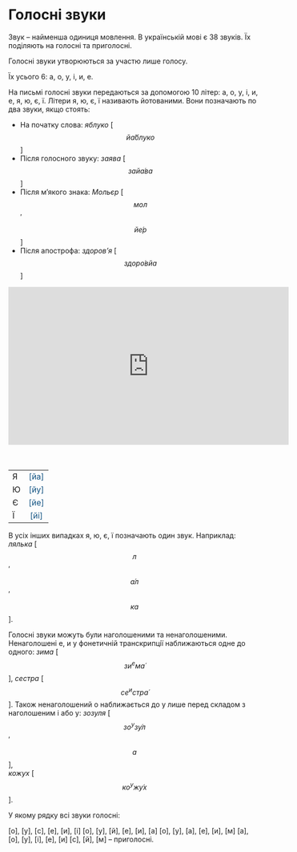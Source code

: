 # Голосні звуки

Звук – найменша одиниця мовлення. В українськiй мовi є 38 звукiв. Їх подiляють на голоснi та приголоснi.

Голоснi звуки утворюються за участю лише голосу.

Їх усього 6: <span class="p1">а</span>, <span class="p1">o</span>, <span class="p1">у</span>, <span class="p1">i</span>, <span class="p1">и</span>, <span class="p1">е</span>.

На письмi голоснi звуки передаються за допомогою 10 лiтер: <span class="p1">а</span>, <span class="p1">o</span>, <span class="p1">у</span>, <span class="p1">i</span>, <span class="p1">и</span>, <span class="p1">е</span>, <span class="p1">я</span>, <span class="p1">ю</span>, <span class="p1">є</span>, <span class="p1">ї</span>. Лiтери <span class="p1">я, ю, є, ї</span> називають йотованими. Вони позначають по два звуки, якщо стоять:
 * На початку слова: *яблуко* [$$й\acute{а}блуко$$]
 * Пiсля голосного звуку: *заява* [$$зай\acute{а}ва$$]
 * Пiсля м’якого знака: *Мольєр* [$$мол$$′$$й\acute{е}р$$]
 * Пiсля апострофа: *здоров’я* [$$здор\acute{о}вйа$$]


<div class="fluidMedia">
<iframe align="center" width="560" height="315" src="https://www.youtube.com/embed/k9k6OUwrvC8" frameborder="0" allowfullscreen></iframe>
</div>
<div class="popup">
</div>
<br><br>

<div class="centered-table-wrapper">
<table class="centered-table">
<tr>
<td>Я</td>
<td align="center"><font color="#0F5181">[йа]</font></td>
</tr>
<tr>
<td>Ю</td>
<td align="center"><font color="#0F5181">[йу]</font></td>
</tr>
<tr>
<td>Є</td>
<td align="center"><font color="#0F5181">[йе]</font></td>
</tr>
<tr>
<td>Ї</td>
<td align="center"><font color="#0F5181">[йi]</font></td>
</tr>
</table>
</div>

В усiх iнших випадках <span class="p1">я</span>, <span class="p1">ю</span>, <span class="p1">є</span>, <span class="p1">ї</span> позначають один звук.
Наприклад: *лялька* [$$л$$′$$\acute{а}л$$′$$ка$$].

Голоснi звуки можуть були наголошеними та ненаголошеними. Ненаголошенi <span class="p1">е</span>, <span class="p1">и</span> у фонетичнiй транскрипцiї наближаються одне до одного: *зима* [$$зи^eм\acute{а}$$], *сестра* [$$се^истр\acute{а}$$]. Також ненаголошений <span class="p1">о</span> наближається до <span class="p1">у</span> лише перед складом з наголошеним <span class="p1">i</span> або <span class="p1">у</span>: *зозуля* [$$зо^уз\acute{у}л$$′$$а$$],<br> *кожух* [$$ко^уж\acute{у}х$$].

<quiz correctLabel="correct" incorrectLabel="incorrect" checkLabel="check">
    <question text="">
        <p>У якому рядку всі звуки голосні:</p>
        <answer>[о], [у], [c], [е], [и], [і]</answer>
        <answer>[о], [у], [й], [е], [и], [а]</answer>
        <answer>[о], [у], [а], [е], [и], [м]</answer>
        <answer correct>[а], [о], [у], [і], [е], [и]</answer>
        <explanation>
        [c], [й], [м] – приголосні.
        </explanation>
    </question>
</quiz>



